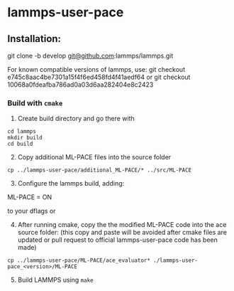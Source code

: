 # lammps-user-pace

## Installation:

git clone -b develop git@github.com:lammps/lammps.git

For known compatible versions of lammps, use:
git checkout  e745c8aac4be7301a15f4f6ed458fd4f41aedf64
or 
git checkout 10068a0fdeafba786ad0a03d6aa282404e8c2423


### Build with `cmake`

1. Create build directory and go there with 

```
cd lammps
mkdir build
cd build
```

2. Copy additional ML-PACE files into the source folder

```
cp ../lammps-user-pace/additional_ML-PACE/* ../src/ML-PACE
```

3. Configure the lammps build, adding:

ML-PACE = ON

to your dflags or 


4. After running cmake, copy the the modified ML-PACE code into the ace source folder:
(this copy and paste will be avoided after cmake files are updated or pull request to
official lammps-user-pace code has been made)


```
cp ../lammps-user-pace/ML-PACE/ace_evaluator* ./lammps-user-pace_<version>/ML-PACE
```

   
5. Build LAMMPS using `make` 

